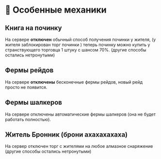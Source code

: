 # 🔧 Особенные механики

## Книга на починку
На сервере **отключен** обычный способ получения починки у жителя, (у жителя заблокирован торг починки ) теперь починку можно купить у странствующего торговца 1 штуку с шансом 70%. (другие способы остались нетронутыми)

## Фермы рейдов
На сервере **отключены** бесконечные фермы рейдов, новый рейд просто не появится.

## Фермы шалкеров
На сервере отключены автоматические фермы шалкеров (она не будет работать полностью).

## Житель Бронник (брони ахахахахаха)
На сервер отключен торг с жителями на любое алмазное снаряжение (другие способы остались нетронутыми)